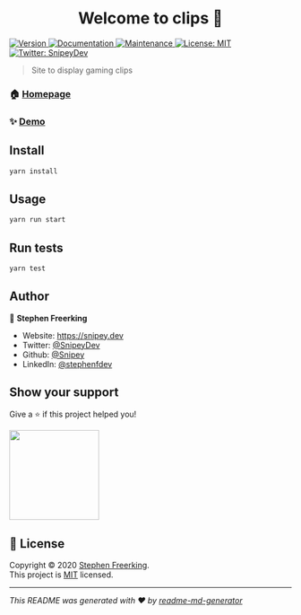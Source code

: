 <h1 align="center">Welcome to clips 👋</h1>
<p>
  <a href="https://www.npmjs.com/package/clips" target="_blank">
    <img alt="Version" src="https://img.shields.io/npm/v/clips.svg">
  </a>
  <a href="https://github.com/Snipey/dev#readme" target="_blank">
    <img alt="Documentation" src="https://img.shields.io/badge/documentation-yes-brightgreen.svg" />
  </a>
  <a href="https://github.com/Snipey/dev/graphs/commit-activity" target="_blank">
    <img alt="Maintenance" src="https://img.shields.io/badge/Maintained%3F-yes-green.svg" />
  </a>
  <a href="https://github.com/Snipey/dev/blob/master/LICENSE" target="_blank">
    <img alt="License: MIT" src="https://img.shields.io/github/license/Snipey/clips" />
  </a>
  <a href="https://twitter.com/SnipeyDev" target="_blank">
    <img alt="Twitter: SnipeyDev" src="https://img.shields.io/twitter/follow/SnipeyDev.svg?style=social" />
  </a>
</p>

> Site to display gaming clips

### 🏠 [Homepage](https://clips.snipey.dev)

### ✨ [Demo](https://clips.snipey.dev)

## Install

```sh
yarn install
```

## Usage

```sh
yarn run start
```

## Run tests

```sh
yarn test
```

## Author

👤 **Stephen Freerking**

* Website: https://snipey.dev
* Twitter: [@SnipeyDev](https://twitter.com/SnipeyDev)
* Github: [@Snipey](https://github.com/Snipey)
* LinkedIn: [@stephenfdev](https://linkedin.com/in/stephenfdev)

## Show your support

Give a ⭐️ if this project helped you!

<a href="https://www.patreon.com/snipeydev">
  <img src="https://c5.patreon.com/external/logo/become_a_patron_button@2x.png" width="160">
</a>

## 📝 License

Copyright © 2020 [Stephen Freerking](https://github.com/Snipey).<br />
This project is [MIT](https://github.com/Snipey/dev/blob/master/LICENSE) licensed.

***
_This README was generated with ❤️ by [readme-md-generator](https://github.com/kefranabg/readme-md-generator)_